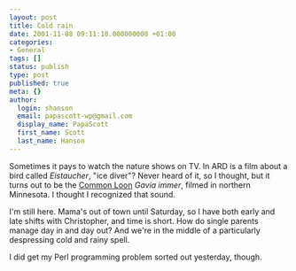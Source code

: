 ```yaml
---
layout: post
title: Cold rain
date: 2001-11-08 09:11:18.000000000 +01:00
categories:
- General
tags: []
status: publish
type: post
published: true
meta: {}
author:
  login: shanson
  email: papascott-wp@gmail.com
  display_name: PapaScott
  first_name: Scott
  last_name: Hanson
---
```

<p>Sometimes it pays to watch the nature shows on TV. In ARD is a film about a bird called <i>Eistaucher</i>, "ice diver"? Never heard of it, so I thought, but it turns out to be the <a href="http://www.khayward.com/loon.html">Common Loon</a> <i>Gavia immer</i>, filmed in northern Minnesota. I thought I recognized that sound. </p>
<p>I'm still here. Mama's out of town until Saturday, so I have both early and late shifts with Christopher, and time is short. How do single parents manage day in and day out? And we're in the middle of a particularly despressing cold and rainy spell.</p>
<p>I did get my Perl programming problem sorted out yesterday, though.</p>

